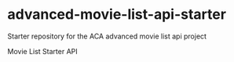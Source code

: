 # advanced-movie-list-api-starter

Starter repository for the ACA advanced movie list api project

Movie List Starter API
